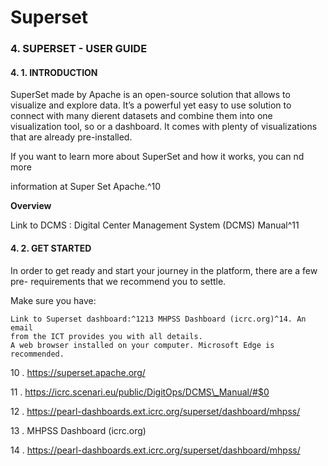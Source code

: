 # Superset

### 4. SUPERSET - USER GUIDE

#### 4. 1. INTRODUCTION

SuperSet made by Apache is an open-source solution that allows to visualize and explore data. It’s a powerful yet easy to use solution to connect with many dierent datasets and combine them into one visualization tool, so or a dashboard. It comes with plenty of visualizations that are already pre-installed.

If you want to learn more about SuperSet and how it works, you can nd more

information at Super Set Apache.^10

**Overview**

Link to DCMS :  Digital Center Management System (DCMS) Manual^11

#### 4. 2. GET STARTED

In order to get ready and start your journey in the platform, there are a few pre- requirements that we recommend you to settle.

Make sure you have:

```
Link to Superset dashboard:^1213 MHPSS Dashboard (icrc.org)^14. An email
from the ICT provides you with all details.
A web browser installed on your computer. Microsoft Edge is
recommended.
```

10 . https://superset.apache.org/

&#x20;11 . https://icrc.scenari.eu/public/DigitOps/DCMS\_Manual/#$0

&#x20;12 . https://pearl-dashboards.ext.icrc.org/superset/dashboard/mhpss/

13 . MHPSS Dashboard (icrc.org)&#x20;

14 . https://pearl-dashboards.ext.icrc.org/superset/dashboard/mhpss/
